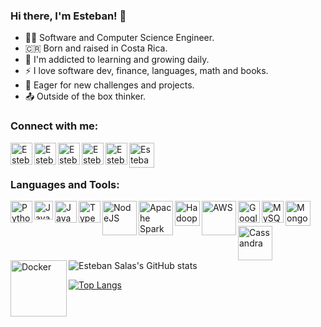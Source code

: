 ### Hi there, I'm Esteban! 👋

- 👨‍💻 Software and Computer Science Engineer.
- 🇨🇷 Born and raised in Costa Rica.
- 🌱 I'm addicted to learning and growing daily. 
- ⚡️ I love software dev, finance, languages, math and books.
- 💪 Eager for new challenges and projects.
- 📤 Outside of the box thinker.


### Connect with me:

[<img align="left" alt="Esteban Salas | LinkedIn" width="35px" src="https://cdn.worldvectorlogo.com/logos/linkedin-icon.svg" />][linkedin]
[<img align="left" alt="Esteban Salas | Instagram" width="35px" src="https://cdn.worldvectorlogo.com/logos/instagram-2-1.svg" />][instagram]
[<img align="left" alt="Esteban Salas | Facebook" width="35px" src="https://cdn.worldvectorlogo.com/logos/facebook-3.svg" />][facebook]
[<img align="left" alt="Esteban Salas | WhatsApp" width="35px" src="https://cdn.worldvectorlogo.com/logos/whatsapp-icon.svg" />][whatsapp]
[<img align="left" alt="Esteban Salas | Telegram" width="35px" src="https://cdn.worldvectorlogo.com/logos/telegram-1.svg" />][telegram]
[<img align="left" alt="Esteban Salas | Twitter" width="40px" src="https://cdn.worldvectorlogo.com/logos/twitter-6.svg" />][twitter]


<br />
<br />

### Languages and Tools:

[<img align="left" alt="Python" width="35px" src="https://cdn.worldvectorlogo.com/logos/python-5.svg" />][linkedin]
[<img align="left" alt="Java" width="30px" src="https://cdn.worldvectorlogo.com/logos/java-4.svg" />][linkedin]
[<img align="left" alt="JavaScript" width="35px" src="https://cdn.worldvectorlogo.com/logos/logo-javascript.svg" />][linkedin]
[<img align="left" alt="TypeScript" width="35px" src="https://cdn.worldvectorlogo.com/logos/typescript.svg" />][linkedin]
[<img align="left" alt="NodeJS" width="55px" src="https://cdn.worldvectorlogo.com/logos/nodejs-1.svg" />][linkedin]
[<img align="left" alt="Apache Spark" width="55px" src="https://cdn.worldvectorlogo.com/logos/apache-spark-5.svg" />][linkedin]
[<img align="left" alt="Hadoop" width="40px" src="https://cdn.worldvectorlogo.com/logos/hadoop.svg" />][linkedin]
[<img align="left" alt="AWS" width="55px" src="https://cdn.worldvectorlogo.com/logos/aws-2.svg" />][linkedin]
[<img align="left" alt="Google Cloud" width="35px" src="https://cdn.worldvectorlogo.com/logos/google-cloud-1.svg" />][linkedin]
[<img align="left" alt="MySQL" width="35px" src="https://cdn.worldvectorlogo.com/logos/mysql-6.svg" />][linkedin]
[<img align="left" alt="Mongodb" width="40px" src="https://cdn.worldvectorlogo.com/logos/mongodb-icon-1.svg" />][linkedin]
[<img align="left" alt="Cassandra" width="55px" src="https://cdn.worldvectorlogo.com/logos/cassandra.svg" />][linkedin]
[<img align="left" alt="Docker" width="90px" src="https://cdn.worldvectorlogo.com/logos/docker-3.svg" />][linkedin]


<br />
<br />
<br />
<br />

![Esteban Salas's GitHub stats](https://github-readme-stats.vercel.app/api?username=estra99&show_icons=true&theme=radical)

[![Top Langs](https://github-readme-stats.vercel.app/api/top-langs/?username=estra99&hide=shell)](https://github.com/anuraghazra/github-readme-stats)

[instagram]: https://www.instagram.com/esalas99/
[twitter]: https://twitter.com/esalas09
[facebook]: https://www.facebook.com/esteban.salas.798/
[linkedin]: https://www.linkedin.com/in/esteban-salas-192449196/
[telegram]: t.me/estra99
[whatsapp]: https://api.whatsapp.com/send?phone=50671137425&text=Hola!%F0%9F%91%8B%20,%20vi%20tu%20perfil%20de%20Github!



